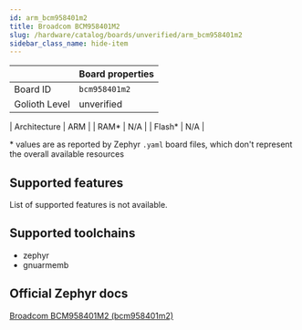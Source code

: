 ```yaml
---
id: arm_bcm958401m2
title: Broadcom BCM958401M2
slug: /hardware/catalog/boards/unverified/arm_bcm958401m2
sidebar_class_name: hide-item
---
```


[//]: # (This is an auto-generated file, do not edit! Changes to it will be lost upon re-generation)



|                | Board properties     |
| -------------  | -------------------- |
| Board ID       | `bcm958401m2` |
| Golioth Level  | unverified       |

| Architecture   | ARM |
| RAM*           | N/A |
| Flash*         | N/A |

\* values are as reported by Zephyr `.yaml` board files, which don't represent the overall available resources



## Supported features

List of supported features is not available.

## Supported toolchains

* zephyr
* gnuarmemb

## Official Zephyr docs

[Broadcom BCM958401M2 (bcm958401m2)](https://docs.zephyrproject.org/latest/boards/arm/bcm958401m2/doc/index.html)
